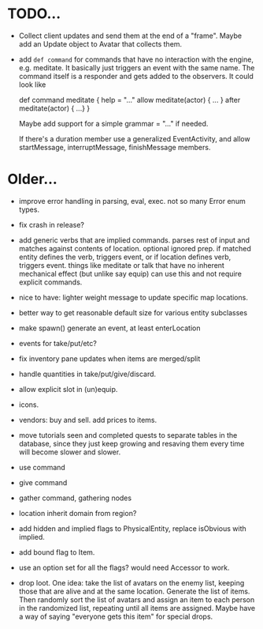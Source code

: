 # TODO...

- Collect client updates and send them at the end of a "frame". Maybe add an Update
  object to Avatar that collects them.

- add `def command` for commands that have no interaction with the engine, e.g.
  meditate. It basically just triggers an event with the same name. The command
  itself is a responder and gets added to the observers. It could
  look like

    def command meditate {
      help = "..."
      allow meditate(actor) { ... }
      after meditate(actor) { ...}
    }

  Maybe add support for a simple grammar = "..." if needed.

  If there's a duration member use a generalized EventActivity, and allow
  startMessage, interruptMessage, finishMessage members.

# Older...

- improve error handling in parsing, eval, exec. not so many Error enum types.

- fix crash in release?

- add generic verbs that are implied commands. parses rest of input and matches
  against contents of location. optional ignored prep. if matched entity defines
  the verb, triggers event, or if location defines verb, triggers event. things
  like meditate or talk that have no inherent mechanical effect (but unlike say
  equip) can use this and not require explicit commands.

- nice to have: lighter weight message to update specific map locations.

- better way to get reasonable default size for various entity subclasses

- make spawn() generate an event, at least enterLocation

- events for take/put/etc?

- fix inventory pane updates when items are merged/split

- handle quantities in take/put/give/discard.

- allow explicit slot in (un)equip.

- icons.

- vendors: buy and sell. add prices to items.

- move tutorials seen and completed quests to separate tables in the database,
  since they just keep growing and resaving them every time will become slower
  and slower.

- use command

- give command

- gather command, gathering nodes

- location inherit domain from region?

- add hidden and implied flags to PhysicalEntity, replace isObvious with implied.

- add bound flag to Item.

- use an option set for all the flags? would need Accessor to work.

- drop loot. One idea: take the list of avatars on the enemy list, keeping those
  that are alive and at the same location. Generate the list of items. Then
  randomly sort the list of avatars and assign an item to each person in the
  randomized list, repeating until all items are assigned. Maybe have a way of
  saying "everyone gets this item" for special drops.
